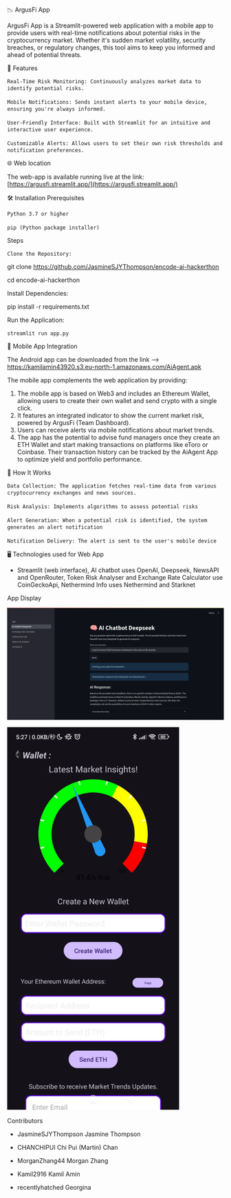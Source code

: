📉 ArgusFi App

ArgusFi App is a Streamlit-powered web application with a mobile app to provide users with real-time notifications about potential risks in the cryptocurrency market. Whether it's sudden market volatility, security breaches, or regulatory changes, this tool aims to keep you informed and ahead of potential threats.

🚀 Features

    Real-Time Risk Monitoring: Continuously analyzes market data to identify potential risks.

    Mobile Notifications: Sends instant alerts to your mobile device, ensuring you're always informed.

    User-Friendly Interface: Built with Streamlit for an intuitive and interactive user experience.

    Customizable Alerts: Allows users to set their own risk thresholds and notification preferences.

🌐 Web location

The web-app is available running live at the link: [https://argusfi.streamlit.app/](https://argusfi.streamlit.app/)

🛠️ Installation
Prerequisites

    Python 3.7 or higher

    pip (Python package installer)

Steps

    Clone the Repository:

git clone https://github.com/JasmineSJYThompson/encode-ai-hackerthon

cd encode-ai-hackerthon

Install Dependencies:

pip install -r requirements.txt

Run the Application:

    streamlit run app.py
        
📱 Mobile App Integration

The Android app can be downloaded from the link --> https://kamilamin43920.s3.eu-north-1.amazonaws.com/AiAgent.apk

The mobile app complements the web application by providing:

1. The mobile app is based on Web3 and includes an Ethereum Wallet, allowing users to create their own wallet and send crypto with a single click.
2. It features an integrated indicator to show the current market risk, powered by ArgusFi (Team Dashboard).
3. Users can receive alerts via mobile notifications about market trends.
4. The app has the potential to advise fund managers once they create an ETH Wallet and start making transactions on platforms like eToro or Coinbase. Their transaction history can be tracked by the AiAgent App to optimize yield and portfolio performance.

🧠 How It Works

    Data Collection: The application fetches real-time data from various cryptocurrency exchanges and news sources.

    Risk Analysis: Implements algorithms to assess potential risks

    Alert Generation: When a potential risk is identified, the system generates an alert notification

    Notification Delivery: The alert is sent to the user's mobile device

🖥️ Technologies used for Web App

- Streamlit (web interface), AI chatbot uses OpenAI, Deepseek, NewsAPI and OpenRouter, Token Risk Analyser and Exchange Rate Calculator use CoinGeckoApi, Nethermind Info uses Nethermind and Starknet

App Display

![Screenshot2](images/screenshot2.png)

<img src="images/screenshot3.jpg" width="400" />

Contributors

- JasmineSJYThompson Jasmine Thompson

- CHANCHIPUI Chi Pui (Martin) Chan

- MorganZhang44 Morgan Zhang

- Kamil2916 Kamil Amin

- recentlyhatched Georgina
